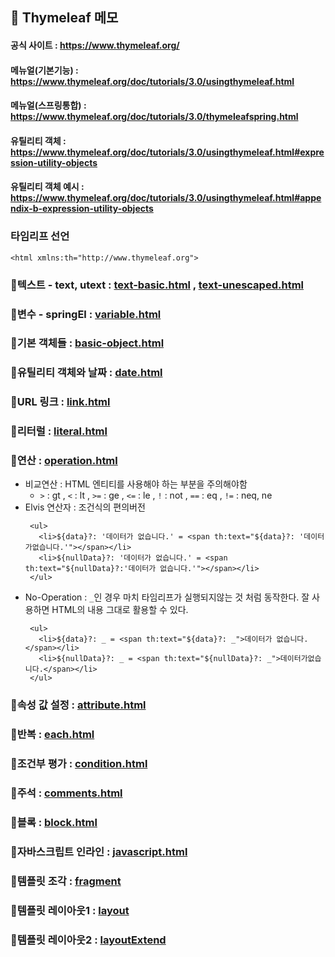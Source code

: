 ## 🌿 Thymeleaf 메모

#### 공식 사이트 : https://www.thymeleaf.org/
#### 메뉴얼(기본기능) : https://www.thymeleaf.org/doc/tutorials/3.0/usingthymeleaf.html 
#### 메뉴얼(스프링통합) : https://www.thymeleaf.org/doc/tutorials/3.0/thymeleafspring.html

#### 유틸리티 객체 : https://www.thymeleaf.org/doc/tutorials/3.0/usingthymeleaf.html#expression-utility-objects
#### 유틸리티 객체 예시 : https://www.thymeleaf.org/doc/tutorials/3.0/usingthymeleaf.html#appendix-b-expression-utility-objects

### 타임리프 선언
```agsl
<html xmlns:th="http://www.thymeleaf.org">
```

### 📌텍스트 - text, utext : [text-basic.html](https://github.com/huchuchu/springMVC/blob/master/thymeleaf-basic/src/main/resources/templates/basic/text-basic.html) , [text-unescaped.html](https://github.com/huchuchu/springMVC/blob/master/thymeleaf-basic/src/main/resources/templates/basic/text-unescaped.html)
### 📌변수 - springEl : [variable.html](https://github.com/huchuchu/springMVC/blob/master/thymeleaf-basic/src/main/resources/templates/basic/variable.html)
### 📌기본 객체들 : [basic-object.html](https://github.com/huchuchu/springMVC/blob/master/thymeleaf-basic/src/main/resources/templates/basic/basic-object.html)
### 📌유틸리티 객체와 날짜 : [date.html](https://github.com/huchuchu/springMVC/blob/master/thymeleaf-basic/src/main/resources/templates/basic/date.html)
### 📌URL 링크 : [link.html](https://github.com/huchuchu/springMVC/blob/master/thymeleaf-basic/src/main/resources/templates/basic/link.html)
### 📌리터럴 : [literal.html](https://github.com/huchuchu/springMVC/blob/master/thymeleaf-basic/src/main/resources/templates/basic/literal.html)
### 📌연산 : [operation.html](https://github.com/huchuchu/springMVC/blob/master/thymeleaf-basic/src/main/resources/templates/basic/operation.html)
* 비교연산 : HTML 엔티티를 사용해야 하는 부분을 주의해야함
  * `>` : gt , `<` : lt , `>=` : ge , `<=` : le , `!` : not , `==` : eq , `!=` : neq, ne
* Elvis 연산자 : 조건식의 편의버전
   ```agsl
    <ul>
      <li>${data}?: '데이터가 없습니다.' = <span th:text="${data}?: '데이터가없습니다.'"></span></li>
      <li>${nullData}?: '데이터가 없습니다.' = <span th:text="${nullData}?:'데이터가 없습니다.'"></span></li>
    </ul>
    ```
* No-Operation : `_`인 경우 마치 타임리프가 실행되지않는 것 처럼 동작한다. 잘 사용하면 HTML의 내용 그대로 활용할 수 있다.
   ```agsl
    <ul>
      <li>${data}?: _ = <span th:text="${data}?: _">데이터가 없습니다.</span></li>
      <li>${nullData}?: _ = <span th:text="${nullData}?: _">데이터가없습니다.</span></li>
    </ul>
    ```
### 📌속성 값 설정 : [attribute.html](https://github.com/huchuchu/springMVC/blob/master/thymeleaf-basic/src/main/resources/templates/basic/attribute.html)
### 📌반복 : [each.html](https://github.com/huchuchu/springMVC/blob/master/thymeleaf-basic/src/main/resources/templates/basic/each.html)
### 📌조건부 평가 : [condition.html](https://github.com/huchuchu/springMVC/blob/master/thymeleaf-basic/src/main/resources/templates/basic/condition.html)
### 📌주석 : [comments.html](https://github.com/huchuchu/springMVC/blob/master/thymeleaf-basic/src/main/resources/templates/basic/comments.html)
### 📌블록 : [block.html](https://github.com/huchuchu/springMVC/blob/master/thymeleaf-basic/src/main/resources/templates/basic/block.html)
### 📌자바스크립트 인라인 : [javascript.html](https://github.com/huchuchu/springMVC/blob/master/thymeleaf-basic/src/main/resources/templates/basic/javascript.html)
### 📌템플릿 조각 : [fragment](https://github.com/huchuchu/springMVC/tree/master/thymeleaf-basic/src/main/resources/templates/template/fragment)
### 📌템플릿 레이아웃1 : [layout](https://github.com/huchuchu/springMVC/tree/master/thymeleaf-basic/src/main/resources/templates/template/layout)
### 📌템플릿 레이아웃2 : [layoutExtend](https://github.com/huchuchu/springMVC/tree/master/thymeleaf-basic/src/main/resources/templates/template/layoutExtend)
